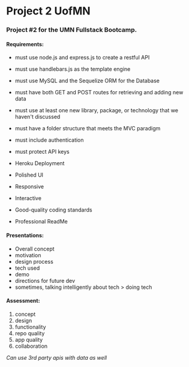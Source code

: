 # Project 2 UofMN
### Project #2 for the UMN Fullstack Bootcamp.

#### Requirements:
- must use node.js and express.js to create a restful API
- must use handlebars.js as the template engine
- must use MySQL and the Sequelize ORM for the Database
- must have both GET and POST routes for retrieving and adding new data
- must use at least one new library, package, or technology that we haven't discussed
- must have a folder structure that meets the MVC paradigm
- must include authentication
- must protect API keys

- Heroku Deployment
- Polished UI
- Responsive
- Interactive
- Good-quality coding standards
- Professional ReadMe

#### Presentations:
- Overall concept
- motivation
- design process
- tech used
- demo
- directions for future dev
- sometimes, talking intelligently about tech > doing tech

#### Assessment:
1. concept
2. design
3. functionality 
4. repo quality
5. app quality
6. collaboration

*Can use 3rd party apis with data as well*

